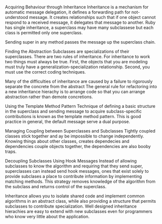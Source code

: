Acquiring Behaviour through Inheritance
Inheritance is a mechanism for automatic message delegation, it defines a forwarding path for not-understood message.
It creates relationships such that if one object cannot respond to a received message, it delegates that message to another.
Ruby has single inheritance, a superclass may have many subclassese but each class is permitted only one superclass.

Sending super in any method passes the message up the superclass chain.

Finding the Abstraction
Subclasses are specializations of their superclasses.
There are two rules of inheritance. For inheritance to work two things must always be true. First, the objects that you are modeling must truly have a generalization-specialization relationship. Second, you must use the correct coding techniques.

Many of the difficulties of inheritance are caused by a failure to rigorously separate the concrete from the abstract
The general rule for refactoring into a new inheritance hierachy is to arrange code so that you can arrange abstraction rather than demote concretions.

Using the Template Method Pattern
Technique of defining a basic structure in the superclass and sending message to acquire subclass-specific contributions is known as the template method pattern.
This is good practice in general, the default message serve a dual purpose.

Managing Coupling between Superclasses and Subclasses
Tightly coupled classes stick together and ay be impossible to change independently.
Knowing things about other classes, creates dependecies and dependencies couple objects together, the dependencies are also booby traps.

Decoupling Subclasses Using Hook Messages
Instead of allowing subclasses to know the algorithm and requiring that they send super, superclasses can instead send hook messages, ones that exist solely to provide subclases a place to contribute information by implementing matching methods.
This strategy removes knowledge of the algorithm from the subclass and returns control of the superclass.

Inheritance allows you to isolate shared code and implement common algorithms in an abstract class, while also providing a structure that permits subclasses to contribute specialization.
Well designed inheritance hierachies are easy to extend with new subclasses even for programmers who know very little about the application.